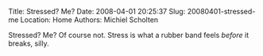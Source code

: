 Title: Stressed? Me?
Date: 2008-04-01 20:25:37
Slug: 20080401-stressed-me
Location: Home
Authors: Michiel Scholten

<p>Stressed? Me? Of course not. Stress is what a rubber band feels <em>before</em> it breaks, silly.</p>